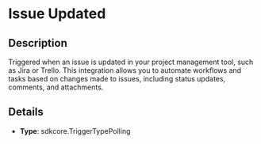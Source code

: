 
# Issue Updated

## Description

Triggered when an issue is updated in your project management tool, such as Jira or Trello. This integration allows you to automate workflows and tasks based on changes made to issues, including status updates, comments, and attachments.

## Details

- **Type**: sdkcore.TriggerTypePolling
